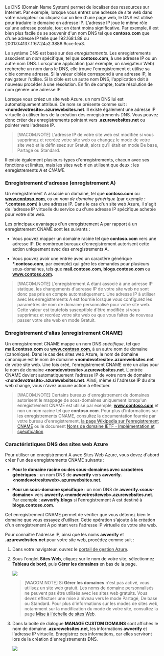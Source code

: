Le DNS (Domain Name System) permet de localiser des ressources sur Internet. Par exemple, lorsque vous entrez une adresse de site web dans votre navigateur ou cliquez sur un lien d'une page web, le DNS est utilisé pour traduire le domaine en adresse IP. L'adresse IP joue le même rôle qu'une adresse postale, tout en étant moins significative. Par exemple, il est bien plus facile de se souvenir d'un nom DNS tel que **contoso.com** que d'une adresse IP telle que 192.168.1.88 ou 2001:0:4137:1f67:24a2:3888:9cce:fea3.

Le système DNS est basé sur des *enregistrements*. Les enregistrements associent un *nom* spécifique, tel que **contoso.com**, à une adresse IP ou un autre nom DNS. Lorsqu'une application (par exemple, un navigateur Web) recherche un nom dans le DNS, elle trouve l'enregistrement et utilise sa cible comme adresse. Si la valeur ciblée correspond à une adresse IP, le navigateur l'utilise. Si la cible est un autre nom DNS, l'application doit à nouveau procéder à une résolution. En fin de compte, toute résolution de nom génère une adresse IP.

Lorsque vous créez un site web Azure, un nom DNS lui est automatiquement attribué. Ce nom se présente comme suit : **\<nomdevotresite\>.azurewebsites.net**. Il existe également une adresse IP virtuelle à utiliser lors de la création des enregistrements DNS. Vous pouvez donc créer des enregistrements pointant vers **.azurewebsites.net** ou pointer vers l'adresse IP.

> [WACOM.NOTE] L'adresse IP de votre site web est modifiée si vous supprimez et recréez votre site web ou changez le mode de votre site web et le définissez sur Gratuit, alors qu'il était en mode De base, Partagé ou Standard.

Il existe également plusieurs types d'enregistrements, chacun avec ses fonctions et limites, mais les sites web n'en utilisent que deux : les enregistrements *A* et *CNAME*.

### Enregistrement d'adresse (enregistrement A)

Un enregistrement A associe un domaine, tel que **contoso.com** ou **www.contoso.com**, *ou un nom de domaine générique* (par exemple : **\*.contoso.com**) à une adresse IP. Dans le cas d'un site web Azure, il s'agit de l'adresse IP virtuelle du service ou d'une adresse IP spécifique achetée pour votre site web.

Les principaux avantages d'un enregistrement A par rapport à un enregistrement CNAME sont les suivants :

-   Vous pouvez mapper un domaine racine tel que **contoso.com** vers une adresse IP. De nombreux bureaux d'enregistrement autorisent cette action uniquement avec des enregistrements A.

-   Vous pouvez avoir une entrée avec un caractère générique **\*.contoso.com**, par exemple) qui gère les demandes pour plusieurs sous-domaines, tels que **mail.contoso.com**, **blogs.contoso.com** ou **www.contoso.com**.

> [WACOM.NOTE] L'enregistrement A étant associé à une adresse IP statique, les changements d'adresse IP de votre site web ne sont donc pas pris en compte automatiquement. Une adresse IP à utiliser avec les enregistrements A est fournie lorsque vous configurez les paramètres de nom de domaine personnalisé pour votre site web. Cette valeur est toutefois susceptible d'être modifiée si vous supprimez et recréez votre site web ou que vous faites de nouveau passer votre site web en mode Gratuit.

### Enregistrement d'alias (enregistrement CNAME)

Un enregistrement CNAME mappe un nom DNS *spécifique*, tel que **mail.contoso.com** ou **www.contoso.com**, à un autre nom de domaine (canonique). Dans le cas des sites web Azure, le nom de domaine canonique est le nom de domaine **\<nomdevotresite\>.azurewebsites.net** de votre site web. Une fois créé, l'enregistrement CNAME crée un alias pour le nom de domaine **\<nomdevotresite\>.azurewebsites.net**. L'entrée CNAME devient automatiquement l'adresse IP de votre nom de domaine **\<nomdevotresite\>.azurewebsites.net**. Ainsi, même si l'adresse IP du site web change, vous n'avez aucune action à effectuer.

> [WACOM.NOTE] Certains bureaux d'enregistrement de domaines autorisent le mappage de sous-domaines uniquement lorsqu'un enregistrement CNAME est utilisé par exemple, **www.contoso.com** et non un nom racine tel que **contoso.com**. Pour plus d'informations sur les enregistrements CNAME, consultez la documentation fournie par votre bureau d'enregistrement, [la page Wikipedia sur l'enregistrement CNAME][la page Wikipedia sur l'enregistrement CNAME] ou le document [Noms de domaine IETF - Implémentation et spécification][Noms de domaine IETF - Implémentation et spécification].

### Caractéristiques DNS des sites web Azure

Pour utiliser un enregistrement A avec Sites Web Azure, vous devez d'abord créer l'un des enregistrements CNAME suivants :

-   **Pour le domaine racine ou des sous-domaines avec caractères génériques** : un nom DNS de **awverify** vers **awverify.\<nomdevotresiteweb\>.azurewebsites.net**.

-   **Pour un sous-domaine spécifique** : un nom DNS de **awverify.\<sous-domaine\>** vers **awverify.\<nomdevotresiteweb\>.azurewebsites.net**. Par exemple : **awverify.blogs** si l'enregistrement A est destiné à **blogs.contoso.com**.

Cet enregistrement CNAME permet de vérifier que vous détenez bien le domaine que vous essayez d'utiliser. Cette opération s'ajoute à la création d'un enregistrement A pointant vers l'adresse IP virtuelle de votre site web.

Pour connaître l'adresse IP, ainsi que les noms **awverify** et **.azurewebsites.net** pour votre site web, procédez comme suit :

1.  Dans votre navigateur, ouvrez le [portail de gestion Azure][portail de gestion Azure].

2.  Sous l'onglet **Sites Web**, cliquez sur le nom de votre site, sélectionnez **Tableau de bord**, puis **Gérer les domaines** en bas de la page.

    ![][0]

    > [WACOM.NOTE] Si **Gérer les domaines** n'est pas activé, vous utilisez un site web gratuit. Les noms de domaine personnalisés ne peuvent pas être utilisés avec les sites web gratuits. Vous devez effectuer une mise à niveau vers le mode Partagé, De base ou Standard. Pour plus d'informations sur les modes de sites web, notamment sur la modification du mode de votre site, consultez la page [Mise à l'échelle de sites Web][Mise à l'échelle de sites Web].

3.  Dans la boîte de dialogue **MANAGE CUSTOM DOMAINS** sont affichés le nom de domaine **.azurewebsites.net**, les informations **awverify** et l'adresse IP virtuelle. Enregistrez ces informations, car elles serviront lors de la création d'enregistrements DNS.

    ![][1]

  [la page Wikipedia sur l'enregistrement CNAME]: http://en.wikipedia.org/wiki/CNAME_record
  [Noms de domaine IETF - Implémentation et spécification]: http://tools.ietf.org/html/rfc1035
  [portail de gestion Azure]: https://manage.windowsazure.com
  [0]: ./media/custom-dns-web-site/dncmntask-cname-6.png
  [Mise à l'échelle de sites Web]: http://www.windowsazure.com/fr-fr/documentation/articles/web-sites-scale/
  [1]: ./media/custom-dns-web-site/managecustomdomains.png
